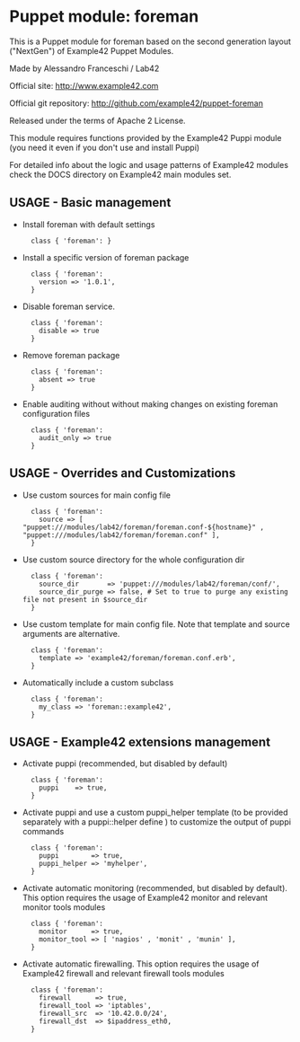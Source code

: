 # Puppet module: foreman

This is a Puppet module for foreman based on the second generation layout ("NextGen") of Example42 Puppet Modules.

Made by Alessandro Franceschi / Lab42

Official site: http://www.example42.com

Official git repository: http://github.com/example42/puppet-foreman

Released under the terms of Apache 2 License.

This module requires functions provided by the Example42 Puppi module (you need it even if you don't use and install Puppi)

For detailed info about the logic and usage patterns of Example42 modules check the DOCS directory on Example42 main modules set.

## USAGE - Basic management

* Install foreman with default settings

        class { 'foreman': }

* Install a specific version of foreman package

        class { 'foreman':
          version => '1.0.1',
        }

* Disable foreman service.

        class { 'foreman':
          disable => true
        }

* Remove foreman package

        class { 'foreman':
          absent => true
        }

* Enable auditing without without making changes on existing foreman configuration files

        class { 'foreman':
          audit_only => true
        }


## USAGE - Overrides and Customizations
* Use custom sources for main config file 

        class { 'foreman':
          source => [ "puppet:///modules/lab42/foreman/foreman.conf-${hostname}" , "puppet:///modules/lab42/foreman/foreman.conf" ], 
        }


* Use custom source directory for the whole configuration dir

        class { 'foreman':
          source_dir       => 'puppet:///modules/lab42/foreman/conf/',
          source_dir_purge => false, # Set to true to purge any existing file not present in $source_dir
        }

* Use custom template for main config file. Note that template and source arguments are alternative. 

        class { 'foreman':
          template => 'example42/foreman/foreman.conf.erb',
        }

* Automatically include a custom subclass

        class { 'foreman':
          my_class => 'foreman::example42',
        }


## USAGE - Example42 extensions management 
* Activate puppi (recommended, but disabled by default)

        class { 'foreman':
          puppi    => true,
        }

* Activate puppi and use a custom puppi_helper template (to be provided separately with a puppi::helper define ) to customize the output of puppi commands 

        class { 'foreman':
          puppi        => true,
          puppi_helper => 'myhelper', 
        }

* Activate automatic monitoring (recommended, but disabled by default). This option requires the usage of Example42 monitor and relevant monitor tools modules

        class { 'foreman':
          monitor      => true,
          monitor_tool => [ 'nagios' , 'monit' , 'munin' ],
        }

* Activate automatic firewalling. This option requires the usage of Example42 firewall and relevant firewall tools modules

        class { 'foreman':       
          firewall      => true,
          firewall_tool => 'iptables',
          firewall_src  => '10.42.0.0/24',
          firewall_dst  => $ipaddress_eth0,
        }

